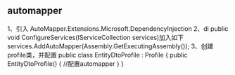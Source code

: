﻿## automapper
1、引入 AutoMapper.Extensions.Microsoft.DependencyInjection
2、di
public void ConfigureServices(IServiceCollection services)加入如下
services.AddAutoMapper(Assembly.GetExecutingAssembly());
3、创建profile类，并配置
public class EntityDtoProfile : Profile
    {
        public EntityDtoProfile()
        {
            //配置automapper
        }
    }